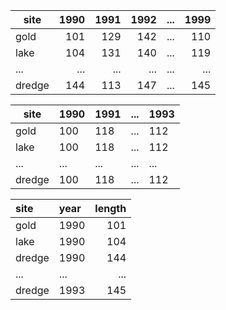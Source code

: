 | site   | 1990 | 1991 | 1992 |  ... | 1999 |
|--------|-----:|-----:|-----:|-----:|-----:|
| gold   |  101 |  129 |  142 |  ... |  110 |
| lake   |  104 |  131 |  140 |  ... |  119 |
| ...    |  ... |  ... |  ... |  ... |  ... |
| dredge |  144 |  113 |  147 |  ... |  145 |


| site   | 1990 | 1991 | ... | 1993 |
|--------|------|------|-----|------|
| gold   | 100  | 118  | ... | 112  |
| lake   | 100  | 118  | ... | 112  |
| ...    | ...  | ...  | ... | ...  |
| dredge | 100  | 118  | ... | 112  |


|site   |year  | length|
|:------|:-----|------:|
|gold   |1990 |    101|
|lake   |1990 |    104|
|dredge |1990 |    144|
|...|...|...|
|dredge |1993 |    145|
